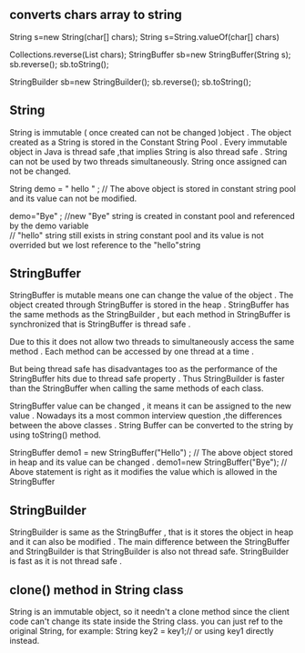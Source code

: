 
converts  chars array to string
--------------------------------
String s=new String(char[] chars);
String s=String.valueOf(char[] chars)


Collections.reverse(List<Character> chars);
StringBuffer sb=new StringBuffer(String s);
sb.reverse();
sb.toString();
 
StringBuilder sb=new StringBuilder();
sb.reverse();
sb.toString();

String
-------

String is immutable  ( once created can not be changed )object  . The object created as a String is stored in the  Constant String Pool  . 
Every immutable object in Java is thread safe ,that implies String is also thread safe . String can not be used by two threads simultaneously.
String  once assigned can not be changed.

String  demo = " hello " ;
// The above object is stored in constant string pool and its value can not be modified.


demo="Bye" ;     //new "Bye" string is created in constant pool and referenced by the demo variable            
 // "hello" string still exists in string constant pool and its value is not overrided but we lost reference to the  "hello"string  

StringBuffer
------------

StringBuffer is mutable means one can change the value of the object . The object created through StringBuffer is stored in the heap . StringBuffer  has the same methods as the StringBuilder , but each method in StringBuffer is synchronized that is StringBuffer is thread safe . 

Due to this it does not allow  two threads to simultaneously access the same method . Each method can be accessed by one thread at a time .

But being thread safe has disadvantages too as the performance of the StringBuffer hits due to thread safe property . Thus  StringBuilder is faster than the StringBuffer when calling the same methods of each class.

StringBuffer value can be changed , it means it can be assigned to the new value . Nowadays its a most common interview question ,the differences between the above classes .
String Buffer can be converted to the string by using 
toString() method.

StringBuffer demo1 = new StringBuffer("Hello") ;
// The above object stored in heap and its value can be changed .
demo1=new StringBuffer("Bye");
// Above statement is right as it modifies the value which is allowed in the StringBuffer

StringBuilder
--------------

StringBuilder  is same as the StringBuffer , that is it stores the object in heap and it can also be modified . The main difference between the StringBuffer and StringBuilder is that StringBuilder is also not thread safe. 
StringBuilder is fast as it is not thread safe .

clone() method in String class
--------------------------------
String is an immutable object, so it needn't a clone method since the client code can't change its state inside the String class.
you can just ref to the original String, for example:
String key2 = key1;// or using key1 directly instead.



  


